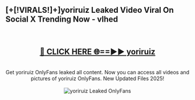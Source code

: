 <h2>[+[!VIRALS!]+]yoriruiz Leaked Video Viral On Social X Trending Now - vlhed</h2>
<br>
<div align="center">
<h2><a href="https://libra.edu.pl?yoriruiz" rel="nofollow">🔴 CLICK HERE 🌐==►► yoriruiz</a></h2>
<br>
Get yoriruiz OnlyFans leaked all content. Now you can access all videos and pictures of yoriruiz OnlyFans. New Updated Files 2025!
<br>
<br>
<a href="https://libra.edu.pl?yoriruiz" rel="nofollow" data-target="animated-image.originalLink"><img src="https://i.ibb.co.com/WyWwxjT/player-gif2.gif" alt="yoriruiz Leaked OnlyFans" style="max-width: 100%; display: inline-block;" data-target="animated-image.originalImage"></a>
</div>
<br>